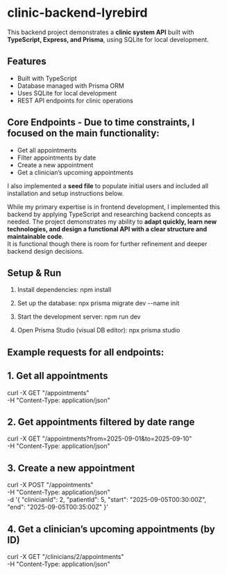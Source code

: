 # clinic-backend-lyrebird

This backend project demonstrates a **clinic system API** built with **TypeScript, Express, and Prisma**, using SQLite for local development.  

## Features

- Built with TypeScript
- Database managed with Prisma ORM
- Uses SQLite for local development
- REST API endpoints for clinic operations


## Core Endpoints - Due to time constraints, I focused on the main functionality: 
- Get all appointments  
- Filter appointments by date  
- Create a new appointment  
- Get a clinician’s upcoming appointments  

I also implemented a **seed file** to populate initial users and included all installation and setup instructions below.  

While my primary expertise is in frontend development, I implemented this backend by applying TypeScript and researching backend concepts as needed. 
The project demonstrates my ability to **adapt quickly, learn new technologies, and design a functional API with a clear structure and maintainable code**.  
It is functional though there is room for further refinement and deeper backend design decisions.


## Setup & Run

1. Install dependencies:
npm install

2. Set up the database:
npx prisma migrate dev --name init 

3. Start the development server:
npm run dev

4. Open Prisma Studio (visual DB editor):
npx prisma studio


## Example requests for all endpoints:

##  1. Get all appointments
curl -X GET "/appointments" \
  -H "Content-Type: application/json"

##  2. Get appointments filtered by date range
curl -X GET "/appointments?from=2025-09-01&to=2025-09-10" \
  -H "Content-Type: application/json"

## 3. Create a new appointment
curl -X POST "/appointments" \
  -H "Content-Type: application/json" \
  -d '{
    "clinicianId": 2,
    "patientId": 5,
    "start": "2025-09-05T00:30:00Z",
    "end": "2025-09-05T00:35:00Z"
  }'

## 4. Get a clinician’s upcoming appointments (by ID)
curl -X GET "/clinicians/2/appointments" \
  -H "Content-Type: application/json"



